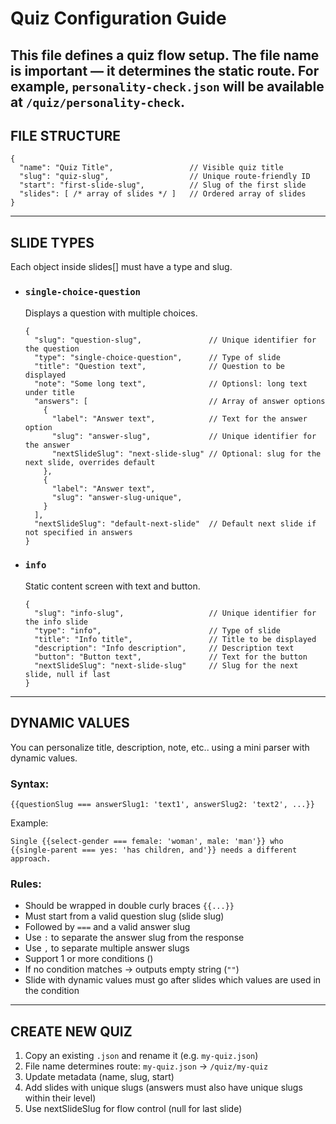 # Quiz Configuration Guide
This file defines a quiz flow setup. 
The file name is important — it determines the static route.
For example, `personality-check.json` will be available at `/quiz/personality-check`.
---

## FILE STRUCTURE
```
{
  "name": "Quiz Title",                 // Visible quiz title
  "slug": "quiz-slug",                  // Unique route-friendly ID
  "start": "first-slide-slug",          // Slug of the first slide
  "slides": [ /* array of slides */ ]   // Ordered array of slides
}
```
---

## SLIDE TYPES
Each object inside slides[] must have a type and slug.

- ### `single-choice-question`
  Displays a question with multiple choices.
  ```
  {
    "slug": "question-slug",               // Unique identifier for the question
    "type": "single-choice-question",      // Type of slide
    "title": "Question text",              // Question to be displayed
    "note": "Some long text",              // Optionsl: long text under title
    "answers": [                           // Array of answer options
      {
        "label": "Answer text",            // Text for the answer option
        "slug": "answer-slug",             // Unique identifier for the answer
        "nextSlideSlug": "next-slide-slug" // Optional: slug for the next slide, overrides default
      },
      {
        "label": "Answer text",
        "slug": "answer-slug-unique",
      }
    ],
    "nextSlideSlug": "default-next-slide"  // Default next slide if not specified in answers
  }
  ```

- ### `info`
  Static content screen with text and button.
  ```
  {
    "slug": "info-slug",                   // Unique identifier for the info slide
    "type": "info",                        // Type of slide
    "title": "Info title",                 // Title to be displayed
    "description": "Info description",     // Description text
    "button": "Button text",               // Text for the button
    "nextSlideSlug": "next-slide-slug"     // Slug for the next slide, null if last
  }
  ```
---

## DYNAMIC VALUES
You can personalize title, description, note, etc.. using a mini parser with dynamic values.

### Syntax:
```
{{questionSlug === answerSlug1: 'text1', answerSlug2: 'text2', ...}}
```
Example:

`Single {{select-gender === female: 'woman', male: 'man'}} who {{single-parent === yes: 'has children, and'}} needs a different approach.`

### Rules:
- Should be wrapped in double curly braces `{{...}}`
- Must start from a valid question slug (slide slug)
- Followed by `===` and a valid answer slug
- Use `:` to separate the answer slug from the response
- Use `,` to separate multiple answer slugs
- Support 1 or more conditions ()
- If no condition matches → outputs empty string (`""`)
- Slide with dynamic values must go after slides which values are used in the condition

---
## CREATE NEW QUIZ
1.	Copy an existing `.json` and rename it (e.g. `my-quiz.json`)
2.	File name determines route: `my-quiz.json` → `/quiz/my-quiz`
3.	Update metadata (name, slug, start)
4.	Add slides with unique slugs (answers must also have unique slugs within their level)
5.	Use nextSlideSlug for flow control (null for last slide)
